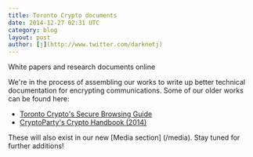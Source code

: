 ```yaml
---
title: Toronto Crypto documents
date: 2014-12-27 02:31 UTC
category: blog
layout: post
author: [j](http://www.twitter.com/darknetj)
---
```

White papers and research documents online

We're in the process of assembling our works
to write up better technical documentation
for encrypting communications. Some of our
older works can be found here:

* [Toronto Crypto's Secure Browsing Guide](../files/torontocrypto_secure_browsing_guide.pdf)
* [CryptoParty's Crypto Handbook (2014)](../files/cryptoparty_handbook.pdf)

These will also exist in our new [Media section]
(/media). Stay tuned for further additions!

